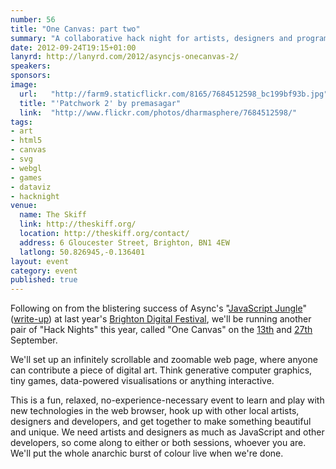 ```yaml
---
number: 56
title: "One Canvas: part two"
summary: "A collaborative hack night for artists, designers and programmers, working together to make an interactive, intricate digital artwork on an infinitely scrollable, zoomable web page."
date: 2012-09-24T19:15+01:00
lanyrd: http://lanyrd.com/2012/asyncjs-onecanvas-2/
speakers:
sponsors:
image:
  url:   "http://farm9.staticflickr.com/8165/7684512598_bc199bf93b.jpg"
  title: "'Patchwork 2' by premasagar"
  link:  "http://www.flickr.com/photos/dharmasphere/7684512598/"
tags:
- art
- html5
- canvas
- svg
- webgl
- games
- dataviz
- hacknight
venue:
  name: The Skiff
  link: http://theskiff.org/
  location: http://theskiff.org/contact/
  address: 6 Gloucester Street, Brighton, BN1 4EW
  latlong: 50.826945,-0.136401
layout: event
category: event
published: true
---
```


Following on from the blistering success of Async's "[JavaScript Jungle][#jj]" ([write-up][#jjblog]) at last year's [Brighton Digital Festival][#bdf], we'll be running another pair of "Hack Nights" this year, called "One Canvas" on the [13th][#onecanvas] and [27th][#onecanvas2] September.

We'll set up an infinitely scrollable and zoomable web page, where anyone can contribute a piece of digital art. Think generative computer graphics, tiny games, data-powered visualisations or anything interactive.

This is a fun, relaxed, no-experience-necessary event to learn and play with new technologies in the web browser, hook up with other local artists, designers and developers, and get together to make something beautiful and unique. We need artists and designers as much as JavaScript and other developers, so come along to either or both sessions, whoever you are. We'll put the whole anarchic burst of colour live when we're done.

<!---
Related events:
* "[Three.js from Scratch][#3js]" at [Async][#async]
* "[Bring Your Own Beamer - Lab Days][#byob]" at [L4RP][#l4rp]
-->

[#jj]: http://jungle.asyncjs.com
[#jjblog]: http://asyncjs.com/the-mighty-jungle/
[#bdf]: brightondigitalfestival.co.uk
[#onecanvas]: http://asyncjs.com/onecanvas/
[#onecanvas2]: http://asyncjs.com/onecanvas-2/
[#3js]: http://asyncjs.com/threejs/
[#async]: http://asyncjs.com
[#byob]: http://L4RP.com/byob/
[#l4rp]: http://L4RP.com/byob/